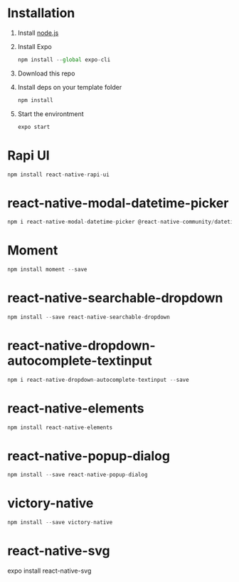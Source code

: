 # Installation

1. Install [node.js](https://nodejs.org/en/)
2. Install Expo

   ```jsx
   npm install --global expo-cli
   ```

3. Download this repo
4. Install deps on your template folder

   ```jsx
   npm install
   ```

5. Start the environtment

   ```jsx
   expo start
   ```


# Rapi UI
   ```jsx   
   npm install react-native-rapi-ui
   ```

# react-native-modal-datetime-picker
   ```jsx
   npm i react-native-modal-datetime-picker @react-native-community/datetimepicker
   ```

# Moment
   ```jsx
   npm install moment --save
   ```

# react-native-searchable-dropdown
   ```jsx
   npm install --save react-native-searchable-dropdown
   ```

# react-native-dropdown-autocomplete-textinput
   ```jsx
   npm i react-native-dropdown-autocomplete-textinput --save
   ```

# react-native-elements
   ```jsx
   npm install react-native-elements
   ```

# react-native-popup-dialog
   ```jsx
   npm install --save react-native-popup-dialog
   ```
# victory-native
   ```jsx
   npm install --save victory-native
   ```

# react-native-svg
   expo install react-native-svg
   ```

